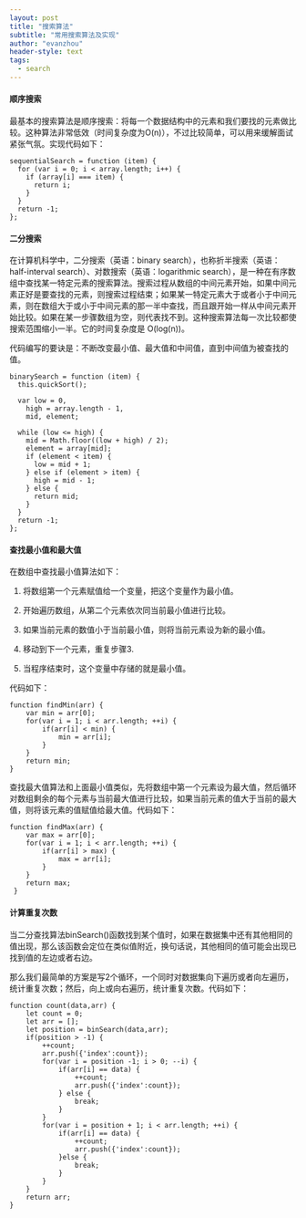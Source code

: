 ```yaml
---
layout: post
title: "搜索算法"
subtitle: "常用搜索算法及实现"
author: "evanzhou"
header-style: text
tags:
  - search
---
```

#### 顺序搜索
最基本的搜索算法是顺序搜索：将每一个数据结构中的元素和我们要找的元素做比较。这种算法非常低效（时间复杂度为O(n)），不过比较简单，可以用来缓解面试紧张气氛。实现代码如下：
```
sequentialSearch = function (item) {
  for (var i = 0; i < array.length; i++) {
    if (array[i] === item) {
      return i;
    }
  }
  return -1;
};
```
#### 二分搜索
在计算机科学中，二分搜索（英语：binary search），也称折半搜索（英语：half-interval search）、对数搜索（英语：logarithmic search），是一种在有序数组中查找某一特定元素的搜索算法。搜索过程从数组的中间元素开始，如果中间元素正好是要查找的元素，则搜索过程结束；如果某一特定元素大于或者小于中间元素，则在数组大于或小于中间元素的那一半中查找，而且跟开始一样从中间元素开始比较。如果在某一步骤数组为空，则代表找不到。这种搜索算法每一次比较都使搜索范围缩小一半。它的时间复杂度是 O(log(n))。

代码编写的要诀是：不断改变最小值、最大值和中间值，直到中间值为被查找的值。
```
binarySearch = function (item) {
  this.quickSort();

  var low = 0,
    high = array.length - 1,
    mid, element;

  while (low <= high) {
    mid = Math.floor((low + high) / 2);
    element = array[mid];
    if (element < item) {
      low = mid + 1;
    } else if (element > item) {
      high = mid - 1;
    } else {
      return mid;
    }
  }
  return -1;
};
```
#### 查找最小值和最大值
在数组中查找最小值算法如下：

   1. 将数组第一个元素赋值给一个变量，把这个变量作为最小值。

   2. 开始遍历数组，从第二个元素依次同当前最小值进行比较。

   3. 如果当前元素的数值小于当前最小值，则将当前元素设为新的最小值。

   4. 移动到下一个元素，重复步骤3.

   5.  当程序结束时，这个变量中存储的就是最小值。

代码如下：
```
function findMin(arr) {
    var min = arr[0];
    for(var i = 1; i < arr.length; ++i) {
        if(arr[i] < min) {
            min = arr[i];
        }
    }
    return min;
}
```
查找最大值算法和上面最小值类似，先将数组中第一个元素设为最大值，然后循环对数组剩余的每个元素与当前最大值进行比较，如果当前元素的值大于当前的最大值，则将该元素的值赋值给最大值。代码如下：
```
function findMax(arr) {
    var max = arr[0];
    for(var i = 1; i < arr.length; ++i) {
        if(arr[i] > max) {
            max = arr[i];
        }
    }
    return max;
 }
```
#### 计算重复次数
当二分查找算法binSearch()函数找到某个值时，如果在数据集中还有其他相同的值出现，那么该函数会定位在类似值附近，换句话说，其他相同的值可能会出现已找到值的左边或者右边。

那么我们最简单的方案是写2个循环，一个同时对数据集向下遍历或者向左遍历，统计重复次数；然后，向上或向右遍历，统计重复次数。代码如下：
```
function count(data,arr) {
    let count = 0;
    let arr = [];
    let position = binSearch(data,arr);
    if(position > -1) {
        ++count;
        arr.push({'index':count});
        for(var i = position -1; i > 0; --i) {
            if(arr[i] == data) {
                ++count;
                arr.push({'index':count});
            } else {
                break;
            }
        }
        for(var i = position + 1; i < arr.length; ++i) {
            if(arr[i] == data) {
                ++count;
                arr.push({'index':count});
            }else {
                break;
            }
        }
    }
    return arr;
}
```

